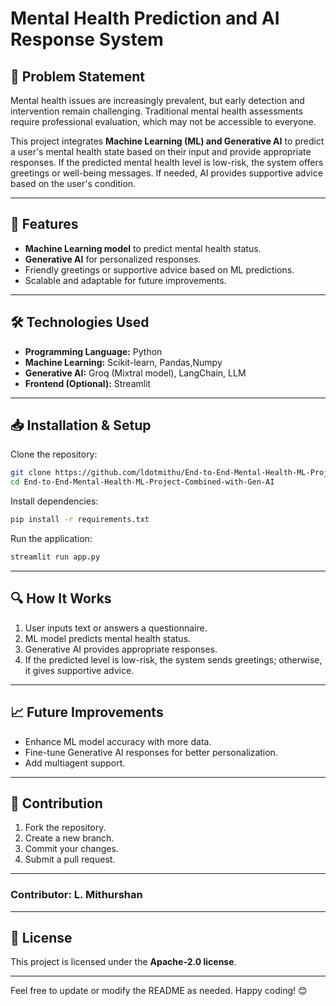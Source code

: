# Mental Health Prediction and AI Response System

## 📌 Problem Statement
Mental health issues are increasingly prevalent, but early detection and intervention remain challenging. Traditional mental health assessments require professional evaluation, which may not be accessible to everyone. 

This project integrates **Machine Learning (ML) and Generative AI** to predict a user's mental health state based on their input and provide appropriate responses. If the predicted mental health level is low-risk, the system offers greetings or well-being messages. If needed, AI provides supportive advice based on the user's condition.

---

## 🚀 Features
- **Machine Learning model** to predict mental health status.
- **Generative AI** for personalized responses.
- Friendly greetings or supportive advice based on ML predictions.
- Scalable and adaptable for future improvements.

---

## 🛠 Technologies Used
- **Programming Language:** Python
- **Machine Learning:** Scikit-learn, Pandas,Numpy
- **Generative AI:**  Groq (Mixtral model), LangChain, LLM
- **Frontend (Optional):** Streamlit

---

## 📥 Installation & Setup

Clone the repository:
```bash
git clone https://github.com/ldotmithu/End-to-End-Mental-Health-ML-Project-Combined-with-Gen-AI
cd End-to-End-Mental-Health-ML-Project-Combined-with-Gen-AI
```

Install dependencies:
```bash
pip install -r requirements.txt
```

Run the application:
```bash
streamlit run app.py
```
---

## 🔍 How It Works
1. User inputs text or answers a questionnaire.
2. ML model predicts mental health status.
3. Generative AI provides appropriate responses.
4. If the predicted level is low-risk, the system sends greetings; otherwise, it gives supportive advice.

---

## 📈 Future Improvements
- Enhance ML model accuracy with more data.
- Fine-tune Generative AI responses for better personalization.
- Add multiagent support.

---

## 🤝 Contribution
1. Fork the repository.
2. Create a new branch.
3. Commit your changes.
4. Submit a pull request.

---

### Contributor: L. Mithurshan
---

## 📜 License
This project is licensed under the **Apache-2.0 license**.

---

Feel free to update or modify the README as needed. Happy coding! 😊
